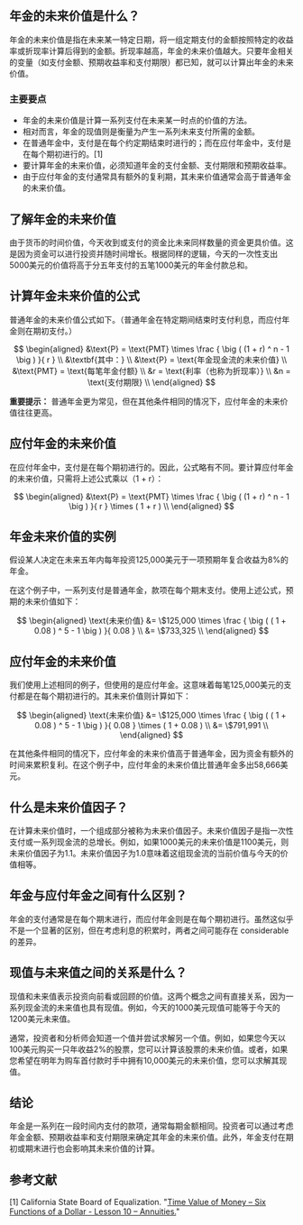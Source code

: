 ## 年金的未来价值是什么？

年金的未来价值是指在未来某一特定日期，将一组定期支付的金额按照特定的收益率或折现率计算后得到的金额。折现率越高，年金的未来价值越大。只要年金相关的变量（如支付金额、预期收益率和支付期限）都已知，就可以计算出年金的未来价值。

### 主要要点

- 年金的未来价值是计算一系列支付在未来某一时点的价值的方法。
- 相对而言，年金的现值则是衡量为产生一系列未来支付所需的金额。
- 在普通年金中，支付是在每个约定期结束时进行的；而在应付年金中，支付是在每个期初进行的。[1]
- 要计算年金的未来价值，必须知道年金的支付金额、支付期限和预期收益率。
- 由于应付年金的支付通常具有额外的复利期，其未来价值通常会高于普通年金的未来价值。

## 了解年金的未来价值

由于货币的时间价值，今天收到或支付的资金比未来同样数量的资金更具价值。这是因为资金可以进行投资并随时间增长。根据同样的逻辑，今天的一次性支出5000美元的价值将高于分五年支付的五笔1000美元的年金付款总和。

## 计算年金未来价值的公式

普通年金的未来价值公式如下。（普通年金在特定期间结束时支付利息，而应付年金则在期初支付。）

$$ \begin{aligned} &\text{P} = \text{PMT} \times \frac { \big ( (1 + r) ^ n - 1 \big ) }{ r } \\ &\textbf{其中：} \\ &\text{P} = \text{年金现金流的未来价值} \\ &\text{PMT} = \text{每笔年金付额} \\ &r = \text{利率（也称为折现率）} \\ &n = \text{支付期限} \\ \end{aligned} $$

**重要提示：** 普通年金更为常见，但在其他条件相同的情况下，应付年金的未来价值往往更高。

## 应付年金的未来价值

在应付年金中，支付是在每个期初进行的。因此，公式略有不同。要计算应付年金的未来价值，只需将上述公式乘以（1 + r）：

$$ \begin{aligned} &\text{P} = \text{PMT} \times \frac { \big ( (1 + r) ^ n - 1 \big ) }{ r } \times ( 1 + r ) \\ \end{aligned} $$

## 年金未来价值的实例

假设某人决定在未来五年内每年投资125,000美元于一项预期年复合收益为8%的年金。

在这个例子中，一系列支付是普通年金，款项在每个期末支付。使用上述公式，预期的未来价值如下：

$$ \begin{aligned} \text{未来价值} &= \$125,000 \times \frac { \big ( ( 1 + 0.08 ) ^ 5 - 1 \big ) }{ 0.08 } \\ &= \$733,325 \\ \end{aligned} $$

## 应付年金的未来价值

我们使用上述相同的例子，但使用的是应付年金。这意味着每笔125,000美元的支付都是在每个期初进行的。其未来价值则计算如下：

$$ \begin{aligned} \text{未来价值} &= \$125,000 \times \frac { \big ( ( 1 + 0.08 ) ^ 5 - 1 \big ) }{ 0.08 } \times ( 1 + 0.08 ) \\ &= \$791,991 \\ \end{aligned} $$

在其他条件相同的情况下，应付年金的未来价值高于普通年金，因为资金有额外的时间来累积复利。在这个例子中，应付年金的未来价值比普通年金多出58,666美元。

## 什么是未来价值因子？

在计算未来价值时，一个组成部分被称为未来价值因子。未来价值因子是指一次性支付或一系列现金流的总增长。例如，如果1000美元的未来价值是1100美元，则未来价值因子为1.1。未来价值因子为1.0意味着这组现金流的当前价值与今天的价值相等。

## 年金与应付年金之间有什么区别？

年金的支付通常是在每个期末进行，而应付年金则是在每个期初进行。虽然这似乎不是一个显著的区别，但在考虑利息的积累时，两者之间可能存在 considerable 的差异。

## 现值与未来值之间的关系是什么？

现值和未来值表示投资向前看或回顾的价值。这两个概念之间有直接关系，因为一系列现金流的未来值也具有现值。例如，今天的1000美元现值可能等于今天的1200美元未来值。

通常，投资者和分析师会知道一个值并尝试求解另一个值。例如，如果您今天以100美元购买一只年收益2%的股票，您可以计算该股票的未来价值。或者，如果您希望在明年为购车首付款时手中拥有10,000美元的未来价值，您可以求解其现值。

## 结论

年金是一系列在一段时间内支付的款项，通常每期金额相同。投资者可以通过考虑年金金额、预期收益率和支付期限来确定其年金的未来价值。此外，年金支付在期初或期末进行也会影响其未来价值的计算。

## 参考文献

[1] California State Board of Equalization. "[Time Value of Money – Six Functions of a Dollar - Lesson 10 – Annuities.](https://www.boe.ca.gov/info/tvm/lesson10.html)"
